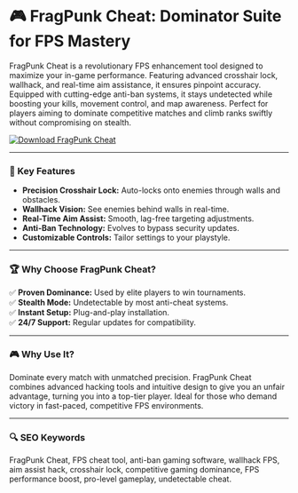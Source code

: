 # 🎮 **FragPunk Cheat: Dominator Suite for FPS Mastery**  
FragPunk Cheat is a revolutionary FPS enhancement tool designed to maximize your in-game performance. Featuring advanced crosshair lock, wallhack, and real-time aim assistance, it ensures pinpoint accuracy. Equipped with cutting-edge anti-ban systems, it stays undetected while boosting your kills, movement control, and map awareness. Perfect for players aiming to dominate competitive matches and climb ranks swiftly without compromising on stealth.  

[![Download FragPunk Cheat](https://img.shields.io/badge/Download-FragPunk_Cheat-blueviolet)](https://example.com)  

---

### **🎯 Key Features**  
- **Precision Crosshair Lock:** Auto-locks onto enemies through walls and obstacles.  
- **Wallhack Vision:** See enemies behind walls in real-time.  
- **Real-Time Aim Assist:** Smooth, lag-free targeting adjustments.  
- **Anti-Ban Technology:** Evolves to bypass security updates.  
- **Customizable Controls:** Tailor settings to your playstyle.  

---

### **🏆 Why Choose FragPunk Cheat?**  
✅ **Proven Dominance:** Used by elite players to win tournaments.  
✅ **Stealth Mode:** Undetectable by most anti-cheat systems.  
✅ **Instant Setup:** Plug-and-play installation.  
✅ **24/7 Support:** Regular updates for compatibility.  

---

### **🎮 Why Use It?**  
Dominate every match with unmatched precision. FragPunk Cheat combines advanced hacking tools and intuitive design to give you an unfair advantage, turning you into a top-tier player. Ideal for those who demand victory in fast-paced, competitive FPS environments.  

---

### **🔍 SEO Keywords**  
FragPunk Cheat, FPS cheat tool, anti-ban gaming software, wallhack FPS, aim assist hack, crosshair lock, competitive gaming dominance, FPS performance boost, pro-level gameplay, undetectable cheat.  
